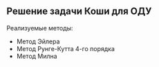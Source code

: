 ## Решение задачи Коши для ОДУ
Реализуемые методы: 

- Метод Эйлера
- Метод Рунге-Кутта 4-го порядка
- Метод Милна
